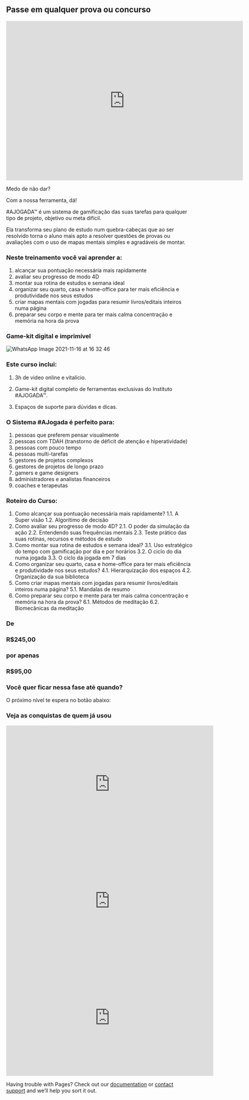 ## Passe em qualquer prova ou concurso 

<iframe width="640" height="430" src="https://www.youtube.com/embed/em7uDuI6dY4" title="YouTube video player" frameborder="0" allow="accelerometer; autoplay; clipboard-write; encrypted-media; gyroscope; picture-in-picture" allowfullscreen></iframe>

Medo de não dar?

Com a nossa ferramenta, dá!

#AJOGADA™ é um sistema de gamificação das suas tarefas para qualquer tipo de projeto, objetivo ou meta difícil.

Ela transforma seu plano de estudo num quebra-cabeças que ao ser resolvido torna o aluno mais apto a resolver questões de provas ou avaliações com o uso de mapas mentais simples e agradáveis de montar.

### Neste treinamento você vai aprender a:

1. alcançar sua pontuação necessária mais rapidamente
2. avaliar seu progresso de modo 4D
3. montar sua rotina de estudos e semana ideal
4. organizar seu quarto, casa e home-office para ter mais eficiência e produtividade nos seus estudos
5. criar mapas mentais com jogadas para resumir livros/editais inteiros numa página
6. preparar seu corpo e mente para ter mais calma concentração e memória na hora da prova

### Game-kit digital e imprimível

![WhatsApp Image 2021-11-16 at 16 32 46](https://user-images.githubusercontent.com/94938731/143150292-d832aaf8-5271-4e25-81c8-85370b1f12cd.jpeg)


### Este curso inclui:


1. 3h de video online e vitalício.

2. Game-kit digital completo de ferramentas exclusivas do Instituto #AJOGADA™.

3. Espaços de suporte para dúvidas e dicas.


### O Sistema #AJogada é perfeito para:

1. pessoas que preferem pensar visualmente
2. pessoas com TDAH (transtorno de déficit de atenção e hiperatividade)
3. pessoas com pouco tempo
4. pessoas multi-tarefas
5. gestores de projetos complexos
6. gestores de projetos de longo prazo
7. gamers e game designers
8. administradores e analistas financeiros
9. coaches e terapeutas

### Roteiro do Curso:

1. Como alcançar sua pontuação necessária mais rapidamente?
   1.1. A Super visão
   1.2. Algorítimo de decisão
2. Como avaliar seu progresso de modo 4D?
   2.1. O poder da simulação da ação
   2.2. Entendendo suas frequências mentais
   2.3. Teste prático das suas rotinas, recursos e métodos de estudo
3. Como montar sua rotina de estudos e semana ideal?
3.1. Uso estratégico do tempo com gamificação por dia e por horários
   3.2. O ciclo do dia numa jogada
   3.3. O ciclo da jogada em 7 dias
4. Como organizar seu quarto, casa e home-office para ter mais eficiência e produtividade nos seus estudos?
   4.1. Hierarquização dos espaços
  4.2. Organização da sua biblioteca
5. Como criar mapas mentais com jogadas para resumir livros/editais inteiros numa página?
   5.1. Mandalas de resumo
6. Como preparar seu corpo e mente para ter mais calma concentração e memória na hora da prova?
   6.1. Métodos de meditação
   6.2. Biomecânicas da meditação


### De

### R$245,00

### por apenas

### R$95,00 


### Você quer ficar nessa fase até quando?

O próximo nível te espera no botão abaixo:


### Veja as conquistas de quem já usou


<iframe width="560" height="315" src="https://www.youtube.com/embed/AbGdHsOgQZ0" title="YouTube video player" frameborder="0" allow="accelerometer; autoplay; clipboard-write; encrypted-media; gyroscope; picture-in-picture" allowfullscreen></iframe>


<iframe width="560" height="315" src="https://www.youtube.com/embed/jEll_OcgCjM" title="YouTube video player" frameborder="0" allow="accelerometer; autoplay; clipboard-write; encrypted-media; gyroscope; picture-in-picture" allowfullscreen></iframe>


<iframe width="560" height="315" src="https://www.youtube.com/embed/I5eFF7_f-8c" title="YouTube video player" frameborder="0" allow="accelerometer; autoplay; clipboard-write; encrypted-media; gyroscope; picture-in-picture" allowfullscreen></iframe>




Having trouble with Pages? Check out our [documentation](https://docs.github.com/categories/github-pages-basics/) or [contact support](https://support.github.com/contact) and we’ll help you sort it out.
